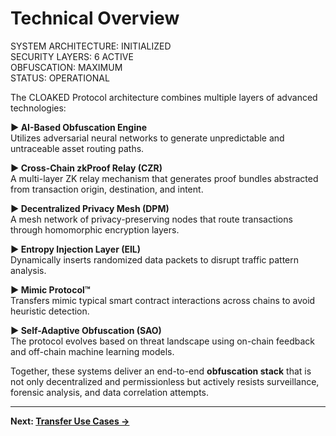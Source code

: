 # Technical Overview

<div class="cyber-box">
SYSTEM ARCHITECTURE: INITIALIZED<br/>
SECURITY LAYERS: 6 ACTIVE<br/>
OBFUSCATION: MAXIMUM<br/>
STATUS: OPERATIONAL
</div>

The CLOAKED Protocol architecture combines multiple layers of advanced technologies:

<div class="cyber-box">

**▶ AI-Based Obfuscation Engine**  
Utilizes adversarial neural networks to generate unpredictable and untraceable asset routing paths.

**▶ Cross-Chain zkProof Relay (CZR)**  
A multi-layer ZK relay mechanism that generates proof bundles abstracted from transaction origin, destination, and intent.

**▶ Decentralized Privacy Mesh (DPM)**  
A mesh network of privacy-preserving nodes that route transactions through homomorphic encryption layers.

**▶ Entropy Injection Layer (EIL)**  
Dynamically inserts randomized data packets to disrupt traffic pattern analysis.

**▶ Mimic Protocol™**  
Transfers mimic typical smart contract interactions across chains to avoid heuristic detection.

**▶ Self-Adaptive Obfuscation (SAO)**  
The protocol evolves based on threat landscape using on-chain feedback and off-chain machine learning models.

</div>

Together, these systems deliver an end-to-end **obfuscation stack** that is not only decentralized and permissionless but actively resists surveillance, forensic analysis, and data correlation attempts.

---

**Next: [Transfer Use Cases →](../use-cases/transfers.html)** 